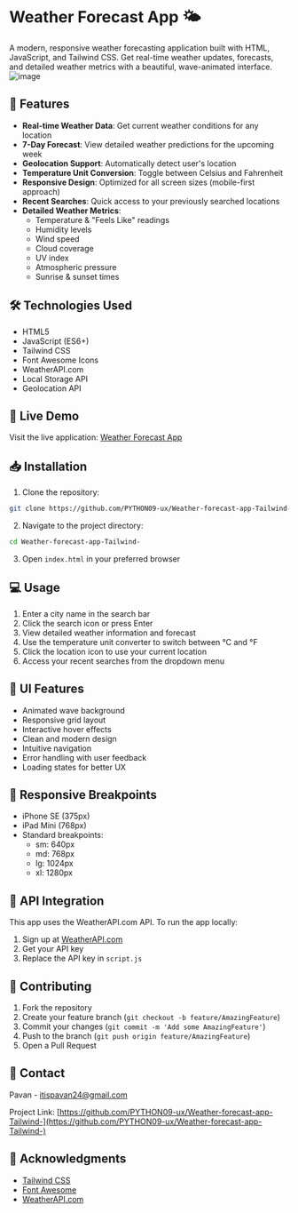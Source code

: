 # Weather Forecast App 🌤️

A modern, responsive weather forecasting application built with HTML, JavaScript, and Tailwind CSS. Get real-time weather updates, forecasts, and detailed weather metrics with a beautiful, wave-animated interface.
![image](https://github.com/user-attachments/assets/bde115fa-9aa5-46d2-ac5e-cebd64760e3d)




## 🌟 Features

- **Real-time Weather Data**: Get current weather conditions for any location
- **7-Day Forecast**: View detailed weather predictions for the upcoming week
- **Geolocation Support**: Automatically detect user's location
- **Temperature Unit Conversion**: Toggle between Celsius and Fahrenheit
- **Responsive Design**: Optimized for all screen sizes (mobile-first approach)
- **Recent Searches**: Quick access to your previously searched locations
- **Detailed Weather Metrics**:
  - Temperature & "Feels Like" readings
  - Humidity levels
  - Wind speed
  - Cloud coverage
  - UV index
  - Atmospheric pressure
  - Sunrise & sunset times

## 🛠️ Technologies Used

- HTML5
- JavaScript (ES6+)
- Tailwind CSS
- Font Awesome Icons
- WeatherAPI.com
- Local Storage API
- Geolocation API

## 🚀 Live Demo

Visit the live application: [Weather Forecast App](https://github.com/PYTHON09-ux/Weather-forecast-app-Tailwind-)

## 📥 Installation

1. Clone the repository:
```bash
git clone https://github.com/PYTHON09-ux/Weather-forecast-app-Tailwind-.git
```

2. Navigate to the project directory:
```bash
cd Weather-forecast-app-Tailwind-
```

3. Open `index.html` in your preferred browser

## 💻 Usage

1. Enter a city name in the search bar
2. Click the search icon or press Enter
3. View detailed weather information and forecast
4. Use the temperature unit converter to switch between °C and °F
5. Click the location icon to use your current location
6. Access your recent searches from the dropdown menu

## 🎨 UI Features

- Animated wave background
- Responsive grid layout
- Interactive hover effects
- Clean and modern design
- Intuitive navigation
- Error handling with user feedback
- Loading states for better UX

## 📱 Responsive Breakpoints

- iPhone SE (375px)
- iPad Mini (768px)
- Standard breakpoints:
  - sm: 640px
  - md: 768px
  - lg: 1024px
  - xl: 1280px

## 🔑 API Integration

This app uses the WeatherAPI.com API. To run the app locally:

1. Sign up at [WeatherAPI.com](https://www.weatherapi.com)
2. Get your API key
3. Replace the API key in `script.js`

## 🤝 Contributing

1. Fork the repository
2. Create your feature branch (`git checkout -b feature/AmazingFeature`)
3. Commit your changes (`git commit -m 'Add some AmazingFeature'`)
4. Push to the branch (`git push origin feature/AmazingFeature`)
5. Open a Pull Request

## 📧 Contact

Pavan - [itispavan24@gmail.com](mailto:itispavan24@gmail.com)

Project Link: [https://github.com/PYTHON09-ux/Weather-forecast-app-Tailwind-](https://github.com/PYTHON09-ux/Weather-forecast-app-Tailwind-)

## 🙏 Acknowledgments

- [Tailwind CSS](https://tailwindcss.com)
- [Font Awesome](https://fontawesome.com)
- [WeatherAPI.com](https://www.weatherapi.com)
